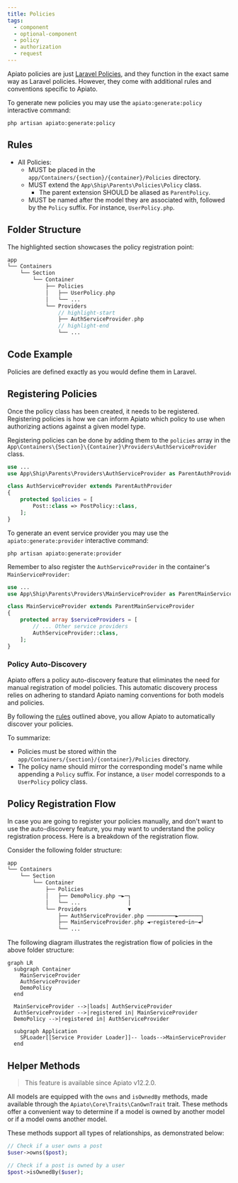 ```yaml
---
title: Policies
tags:
  - component
  - optional-component
  - policy
  - authorization
  - request
---
```


Apiato policies are just [Laravel Policies](https://laravel.com/docs/authorization),
and they function in the exact same way as Laravel policies.
However, they come with additional rules and conventions specific to Apiato.

To generate new policies you may use the `apiato:generate:policy` interactive command:

```
php artisan apiato:generate:policy
```

## Rules

- All Policies:
  - MUST be placed in the `app/Containers/{section}/{container}/Policies` directory.
  - MUST extend the `App\Ship\Parents\Policies\Policy` class.
    - The parent extension SHOULD be aliased as `ParentPolicy`.
  - MUST be named after the model they are associated with, followed by the `Policy` suffix. For instance, `UserPolicy.php`.


## Folder Structure

The highlighted section showcases the policy registration point:

```php
app
└── Containers
    └── Section
        └── Container
            ├── Policies
            │   ├── UserPolicy.php
            │   └── ...
            └── Providers
                // highlight-start
                ├── AuthServiceProvider.php
                // highlight-end
                └── ...
```

## Code Example

Policies are defined exactly as you would define them in Laravel.

## Registering Policies

Once the policy class has been created, it needs to be registered.
Registering policies is
how we can inform Apiato which policy to use when authorizing actions against a given model type.

Registering policies can be done
by adding them to the `policies` array in the `App\Containers\{Section}\{Container}\Providers\AuthServiceProvider` class.

```php
use ...
use App\Ship\Parents\Providers\AuthServiceProvider as ParentAuthProvider;

class AuthServiceProvider extends ParentAuthProvider
{
    protected $policies = [
        Post::class => PostPolicy::class,
    ];
}
```

To generate an event service provider
you may use the `apiato:generate:provider` interactive command:

```
php artisan apiato:generate:provider
```

Remember to also register the `AuthServiceProvider` in the container's `MainServiceProvider`:

```php
use ...
use App\Ship\Parents\Providers\MainServiceProvider as ParentMainServiceProvider;

class MainServiceProvider extends ParentMainServiceProvider
{
    protected array $serviceProviders = [
        // ... Other service providers
        AuthServiceProvider::class,
    ];
}
```

### Policy Auto-Discovery

Apiato offers a policy auto-discovery feature that eliminates the need for manual registration of model policies.
This automatic discovery process relies on adhering to standard Apiato naming conventions for both models and policies.

By following the [rules](#rules) outlined above, you allow Apiato to automatically discover your policies.

To summarize:

- Policies must be stored within the `app/Containers/{section}/{container}/Policies` directory.
- The policy name should mirror the corresponding model's name while appending a `Policy` suffix. For instance, a `User` model corresponds to a `UserPolicy` policy class.

## Policy Registration Flow

In case you are going to register your policies manually, and don't want to use the auto-discovery feature,
you may want to understand the policy registration process.
Here is a breakdown of the registration flow.

Consider the following folder structure:

```php
app
└── Containers
    └── Section
        └── Container
            ├── Policies
            │   ├── DemoPolicy.php ─►─┐
            │   └── ...               │
            └── Providers             ▼
                ├── AuthServiceProvider.php ─────────►───────┐
                ├── MainServiceProvider.php ◄─registered─in─◄┘
                └── ...

```

The following diagram illustrates the registration flow of policies in the above folder structure:

```mermaid
graph LR
  subgraph Container
    MainServiceProvider
    AuthServiceProvider
    DemoPolicy
  end
  
  MainServiceProvider -->|loads| AuthServiceProvider
  AuthServiceProvider -->|registered in| MainServiceProvider
  DemoPolicy -->|registered in| AuthServiceProvider

  subgraph Application
    SPLoader[[Service Provider Loader]]-- loads-->MainServiceProvider
  end
```

## Helper Methods

> This feature is available since Apiato v12.2.0.

All models are equipped with the `owns` and `isOwnedBy` methods,
made available through the `Apiato\Core\Traits\CanOwnTrait` trait.
These methods offer a convenient way to determine if a model is owned by another model or if a model owns another model.

These methods support all types of relationships, as demonstrated below:

```php
// Check if a user owns a post
$user->owns($post);

// Check if a post is owned by a user
$post->isOwnedBy($user);
```
